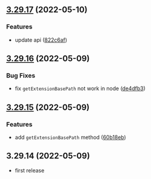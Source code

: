## [3.29.17](https://github.com/purocean/yank-note-extension/compare/api-3.29.16...api-3.29.17) (2022-05-10)


### Features

* update api ([822c6af](https://github.com/purocean/yank-note-extension/commit/822c6af4d25c676836a6ffb6c64be981636b83d8))



## [3.29.16](https://github.com/purocean/yank-note-extension/compare/api-3.29.15...api-3.29.16) (2022-05-09)


### Bug Fixes

* fix `getExtensionBasePath` not work in node ([de4dfb3](https://github.com/purocean/yank-note-extension/commit/de4dfb3464b6a8d5433f8f81fb1cdc4aeb598d01))



## [3.29.15](https://github.com/purocean/yank-note-extension/compare/api-3.29.14...api-3.29.15) (2022-05-09)


### Features

* add `getExtensionBasePath` method ([60b18eb](https://github.com/purocean/yank-note-extension/commit/60b18eb5af20f1ab4d2d9fd9267f148d96a66276))



## 3.29.14 (2022-05-09)

* first release
